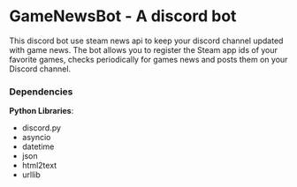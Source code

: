 # GameNewsBot - A discord bot

This discord bot use steam news api to keep your discord channel updated with game news. The bot allows you to register the Steam app ids of your favorite games, checks periodically for games news and posts them on your Discord channel.


### Dependencies

**Python Libraries**:
 * discord.py
 * asyncio
 * datetime
 * json
 * html2text
 * urllib